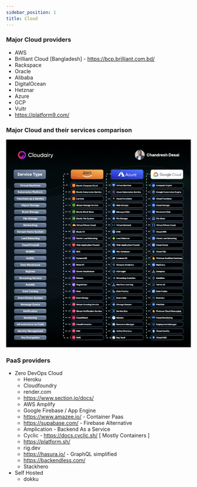 ```yaml
---
sidebar_position: 1
title: Cloud
---
```


### Major Cloud providers
- AWS
- Brilliant Cloud [Bangladesh] - https://bcp.brilliant.com.bd/
- Rackspace
- Oracle
- Alibaba
- DigitalOcean
- Hetznar
- Azure
- GCP
- Vultr
- https://platform9.com/

### Major Cloud and their services comparison

![img.png](img.png)

### PaaS providers

- Zero DevOps Cloud
  - Heroku
  - Cloudfoundry
  - render.com
  - https://www.section.io/docs/
  - AWS Amplify
  - Google Firebase / App Engine
  - https://www.amazee.io/ - Container Paas
  - https://supabase.com/ - Firebase Alternative
  - Amplication - Backend As a Service
  - Cyclic - https://docs.cyclic.sh/ [ Mostly Containers ]
  - https://platform.sh/
  - rig.dev
  - https://hasura.io/ - GraphQL simplified
  - https://backendless.com/
  - Stackhero
- Self Hosted
  - dokku

